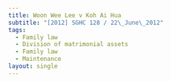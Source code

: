 ```yaml
---
title: Woon Wee Lee v Koh Ai Hua
subtitle: "[2012] SGHC 128 / 22\_June\_2012"
tags:
  - Family law
  - Division of matrimonial assets
  - Family law
  - Maintenance
layout: single
---
```


